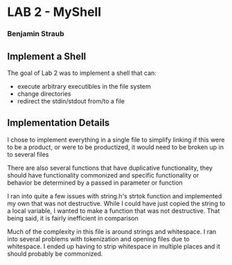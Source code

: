 # LAB 2 - MyShell
### Benjamin Straub
## Implement a Shell
The goal of Lab 2 was to implement a shell that can:
* execute arbitrary executibles in the file system
* change directories
* redirect the stdin/stdout from/to a file
## Implementation Details
I chose to implement everything in a single file to simplify linking
if this were to be a product, or were to be productized, it would need
to be broken up in to several files

There are also several functions that have duplicative functionality,
they should have functionality commonized and specific functionality
or behavior be determined by a passed in parameter or function

I ran into quite a few issues with string.h's strtok function and implemented
my own that was not destructive. While I could have just copied the string
to a local variable, I wanted to make a function that was not destructive. That
being said, it is fairly inefficient in comparison

Much of the complexity in this file is around strings and whitespace. I ran into 
several problems with tokenization and opening files due to whitespace. 
I ended up having to strip whitespace in multiple places and it should
probably be commonized.
